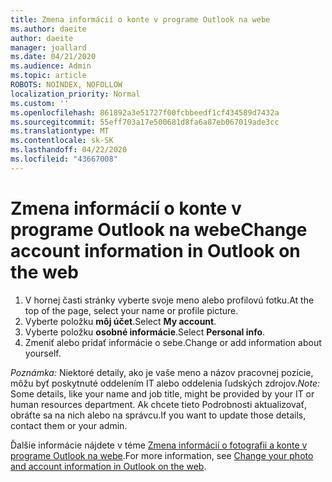 ```yaml
---
title: Zmena informácií o konte v programe Outlook na webe
ms.author: daeite
author: daeite
manager: joallard
ms.date: 04/21/2020
ms.audience: Admin
ms.topic: article
ROBOTS: NOINDEX, NOFOLLOW
localization_priority: Normal
ms.custom: ''
ms.openlocfilehash: 861892a3e51727f00fcbbeedf1cf434589d7432a
ms.sourcegitcommit: 55eff703a17e500681d8fa6a87eb067019ade3cc
ms.translationtype: MT
ms.contentlocale: sk-SK
ms.lasthandoff: 04/22/2020
ms.locfileid: "43667008"
---
```

# <a name="change-account-information-in-outlook-on-the-web"></a><span data-ttu-id="e5383-102">Zmena informácií o konte v programe Outlook na webe</span><span class="sxs-lookup"><span data-stu-id="e5383-102">Change account information in Outlook on the web</span></span>

1. <span data-ttu-id="e5383-103">V hornej časti stránky vyberte svoje meno alebo profilovú fotku.</span><span class="sxs-lookup"><span data-stu-id="e5383-103">At the top of the page, select your name or profile picture.</span></span>
1. <span data-ttu-id="e5383-104">Vyberte položku **môj účet**.</span><span class="sxs-lookup"><span data-stu-id="e5383-104">Select **My account**.</span></span>
1. <span data-ttu-id="e5383-105">Vyberte položku **osobné informácie**.</span><span class="sxs-lookup"><span data-stu-id="e5383-105">Select **Personal info**.</span></span>
1. <span data-ttu-id="e5383-106">Zmeniť alebo pridať informácie o sebe.</span><span class="sxs-lookup"><span data-stu-id="e5383-106">Change or add information about yourself.</span></span>

<span data-ttu-id="e5383-107">*Poznámka:* Niektoré detaily, ako je vaše meno a názov pracovnej pozície, môžu byť poskytnuté oddelením IT alebo oddelenia ľudských zdrojov.</span><span class="sxs-lookup"><span data-stu-id="e5383-107">*Note:* Some details, like your name and job title, might be provided by your IT or human resources department.</span></span> <span data-ttu-id="e5383-108">Ak chcete tieto Podrobnosti aktualizovať, obráťte sa na nich alebo na správcu.</span><span class="sxs-lookup"><span data-stu-id="e5383-108">If you want to update those details, contact them or your admin.</span></span>

<span data-ttu-id="e5383-109">Ďalšie informácie nájdete v téme [Zmena informácií o fotografii a konte v programe Outlook na webe](https://support.office.com/article/b2dbb289-851d-4bed-93c3-3e136f5659ec).</span><span class="sxs-lookup"><span data-stu-id="e5383-109">For more information, see [Change your photo and account information in Outlook on the web](https://support.office.com/article/b2dbb289-851d-4bed-93c3-3e136f5659ec).</span></span>